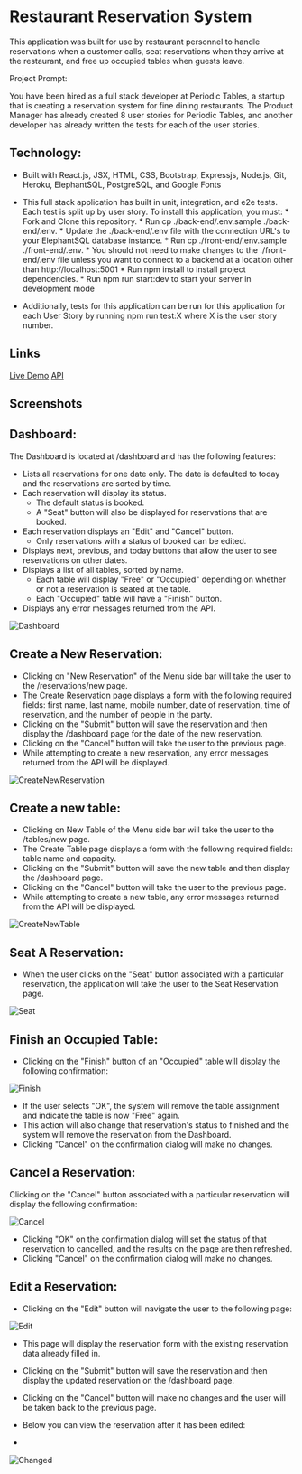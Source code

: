 # Restaurant Reservation System

This application was built for use by restaurant personnel to handle reservations when a customer calls, seat reservations when they arrive at the restaurant, and free up occupied tables when guests leave.

Project Prompt: 

  You have been hired as a full stack developer at Periodic Tables, a startup that is creating a reservation system for fine dining restaurants. The    Product Manager has already created 8 user stories for Periodic Tables, and another developer has already written the tests for each of the user stories.

## Technology:

* Built with React.js, JSX, HTML, CSS, Bootstrap, Expressjs, Node.js, Git, Heroku, ElephantSQL, PostgreSQL, and Google Fonts

* This full stack application has built in unit, integration, and e2e tests. Each test is split up by user story. To install this application, you must: 
      * Fork and Clone this repository.
      * Run cp ./back-end/.env.sample ./back-end/.env.
      * Update the ./back-end/.env file with the connection URL's to your ElephantSQL database instance.
      * Run cp ./front-end/.env.sample ./front-end/.env.
      * You should not need to make changes to the ./front-end/.env file unless you want to connect to a backend at a location other than http://localhost:5001
      * Run npm install to install project dependencies.
      * Run npm run start:dev to start your server in development mode

* Additionally, tests for this application can be run for this application for each User Story by running npm run test:X where X is the user story number. 

## Links 
[Live Demo](https://my-app-restaurant-front.herokuapp.com/dashboard)
[API](https://my-restaurant-app-back.herokuapp.com/tables)


## Screenshots

## Dashboard: 
The Dashboard is located at /dashboard and has the following features:

* Lists all reservations for one date only. The date is defaulted to today and the reservations are sorted by time.
* Each reservation will display its status.
  *   The default status is booked. 
  *   A "Seat" button will also be displayed for reservations that are booked.
* Each reservation displays an "Edit" and "Cancel" button. 
  *  Only reservations with a status of booked can be edited.
* Displays next, previous, and today buttons that allow the user to see reservations on other dates.
* Displays a list of all tables, sorted by name. 
  * Each table will display "Free" or "Occupied" depending on whether or not a reservation is seated at the table. 
  * Each "Occupied" table will have a "Finish" button.
* Displays any error messages returned from the API.

![Dashboard](Screenshots/Dashboard.png)

## Create a New Reservation: 

* Clicking on "New Reservation" of the Menu side bar will take the user to the /reservations/new page. 
* The Create Reservation page displays a form with the following required fields: first name, last name, mobile number, date of reservation, time of reservation, and the number of people in the party. 
* Clicking on the "Submit" button will save the reservation and then display the /dashboard page for the date of the new reservation. 
* Clicking on the "Cancel" button will take the user to the previous page. 
* While attempting to create a new reservation, any error messages returned from the API will be displayed.

![CreateNewReservation](Screenshots/New.png)

## Create a new table:

* Clicking on New Table of the Menu side bar will take the user to the /tables/new page. 
* The Create Table page displays a form with the following required fields: table name and capacity. 
* Clicking on the "Submit" button will save the new table and then display the /dashboard page. 
* Clicking on the "Cancel" button will take the user to the previous page. 
* While attempting to create a new table, any error messages returned from the API will be displayed.

![CreateNewTable](Screenshots/NewTable.png)

## Seat A Reservation: 

* When the user clicks on the "Seat" button associated with a particular reservation, the application will take the user to the Seat Reservation page.

![Seat](Screenshots/Seat.png)

## Finish an Occupied Table: 

* Clicking on the "Finish" button of an "Occupied" table will display the following confirmation:

![Finish](Screenshots/Finish.png)

* If the user selects "OK", the system will remove the table assignment and indicate the table is now "Free" again. 
* This action will also change that reservation's status to finished and the system will remove the reservation from the Dashboard. 
* Clicking "Cancel" on the confirmation dialog will make no changes.



## Cancel a Reservation: 

Clicking on the "Cancel" button associated with a particular reservation will display the following confirmation:

![Cancel](Screenshots/Cancel.png)

* Clicking "OK" on the confirmation dialog will set the status of that reservation to cancelled, and the results on the page are then refreshed. 
* Clicking "Cancel" on the confirmation dialog will make no changes.

## Edit a Reservation: 

* Clicking on the "Edit" button will navigate the user to the following page: 

![Edit](Screenshots/Edit.png)

* This page will display the reservation form with the existing reservation data already filled in. 
* Clicking on the "Submit" button will save the reservation and then display the updated reservation on the /dashboard page. 
* Clicking on the "Cancel" button will make no changes and the user will be taken back to the previous page.

* Below you can view the reservation after it has been edited: 
* 
![Changed](Screenshots/Changed.png)

